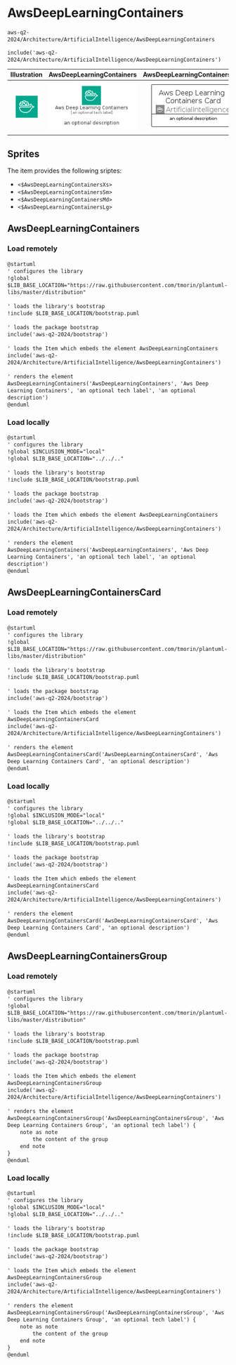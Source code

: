 # AwsDeepLearningContainers


```text
aws-q2-2024/Architecture/ArtificialIntelligence/AwsDeepLearningContainers
```

```text
include('aws-q2-2024/Architecture/ArtificialIntelligence/AwsDeepLearningContainers')
```



| Illustration | AwsDeepLearningContainers | AwsDeepLearningContainersCard | AwsDeepLearningContainersGroup |
| :---: | :---: | :---: | :---: |
| ![illustration for Illustration](../../../aws-q2-2024/Architecture/ArtificialIntelligence/AwsDeepLearningContainers.png) | ![illustration for AwsDeepLearningContainers](../../../aws-q2-2024/Architecture/ArtificialIntelligence/AwsDeepLearningContainers.Local.png) | ![illustration for AwsDeepLearningContainersCard](../../../aws-q2-2024/Architecture/ArtificialIntelligence/AwsDeepLearningContainersCard.Local.png) | ![illustration for AwsDeepLearningContainersGroup](../../../aws-q2-2024/Architecture/ArtificialIntelligence/AwsDeepLearningContainersGroup.Local.png) |



## Sprites
The item provides the following sriptes:

- `<$AwsDeepLearningContainersXs>`
- `<$AwsDeepLearningContainersSm>`
- `<$AwsDeepLearningContainersMd>`
- `<$AwsDeepLearningContainersLg>`





## AwsDeepLearningContainers

### Load remotely
```plantuml
@startuml
' configures the library
!global $LIB_BASE_LOCATION="https://raw.githubusercontent.com/tmorin/plantuml-libs/master/distribution"

' loads the library's bootstrap
!include $LIB_BASE_LOCATION/bootstrap.puml

' loads the package bootstrap
include('aws-q2-2024/bootstrap')

' loads the Item which embeds the element AwsDeepLearningContainers
include('aws-q2-2024/Architecture/ArtificialIntelligence/AwsDeepLearningContainers')

' renders the element
AwsDeepLearningContainers('AwsDeepLearningContainers', 'Aws Deep Learning Containers', 'an optional tech label', 'an optional description')
@enduml
```

### Load locally
```plantuml
@startuml
' configures the library
!global $INCLUSION_MODE="local"
!global $LIB_BASE_LOCATION="../../.."

' loads the library's bootstrap
!include $LIB_BASE_LOCATION/bootstrap.puml

' loads the package bootstrap
include('aws-q2-2024/bootstrap')

' loads the Item which embeds the element AwsDeepLearningContainers
include('aws-q2-2024/Architecture/ArtificialIntelligence/AwsDeepLearningContainers')

' renders the element
AwsDeepLearningContainers('AwsDeepLearningContainers', 'Aws Deep Learning Containers', 'an optional tech label', 'an optional description')
@enduml
```

## AwsDeepLearningContainersCard

### Load remotely
```plantuml
@startuml
' configures the library
!global $LIB_BASE_LOCATION="https://raw.githubusercontent.com/tmorin/plantuml-libs/master/distribution"

' loads the library's bootstrap
!include $LIB_BASE_LOCATION/bootstrap.puml

' loads the package bootstrap
include('aws-q2-2024/bootstrap')

' loads the Item which embeds the element AwsDeepLearningContainersCard
include('aws-q2-2024/Architecture/ArtificialIntelligence/AwsDeepLearningContainers')

' renders the element
AwsDeepLearningContainersCard('AwsDeepLearningContainersCard', 'Aws Deep Learning Containers Card', 'an optional description')
@enduml
```

### Load locally
```plantuml
@startuml
' configures the library
!global $INCLUSION_MODE="local"
!global $LIB_BASE_LOCATION="../../.."

' loads the library's bootstrap
!include $LIB_BASE_LOCATION/bootstrap.puml

' loads the package bootstrap
include('aws-q2-2024/bootstrap')

' loads the Item which embeds the element AwsDeepLearningContainersCard
include('aws-q2-2024/Architecture/ArtificialIntelligence/AwsDeepLearningContainers')

' renders the element
AwsDeepLearningContainersCard('AwsDeepLearningContainersCard', 'Aws Deep Learning Containers Card', 'an optional description')
@enduml
```

## AwsDeepLearningContainersGroup

### Load remotely
```plantuml
@startuml
' configures the library
!global $LIB_BASE_LOCATION="https://raw.githubusercontent.com/tmorin/plantuml-libs/master/distribution"

' loads the library's bootstrap
!include $LIB_BASE_LOCATION/bootstrap.puml

' loads the package bootstrap
include('aws-q2-2024/bootstrap')

' loads the Item which embeds the element AwsDeepLearningContainersGroup
include('aws-q2-2024/Architecture/ArtificialIntelligence/AwsDeepLearningContainers')

' renders the element
AwsDeepLearningContainersGroup('AwsDeepLearningContainersGroup', 'Aws Deep Learning Containers Group', 'an optional tech label') {
    note as note
        the content of the group
    end note
}
@enduml
```

### Load locally
```plantuml
@startuml
' configures the library
!global $INCLUSION_MODE="local"
!global $LIB_BASE_LOCATION="../../.."

' loads the library's bootstrap
!include $LIB_BASE_LOCATION/bootstrap.puml

' loads the package bootstrap
include('aws-q2-2024/bootstrap')

' loads the Item which embeds the element AwsDeepLearningContainersGroup
include('aws-q2-2024/Architecture/ArtificialIntelligence/AwsDeepLearningContainers')

' renders the element
AwsDeepLearningContainersGroup('AwsDeepLearningContainersGroup', 'Aws Deep Learning Containers Group', 'an optional tech label') {
    note as note
        the content of the group
    end note
}
@enduml
```

